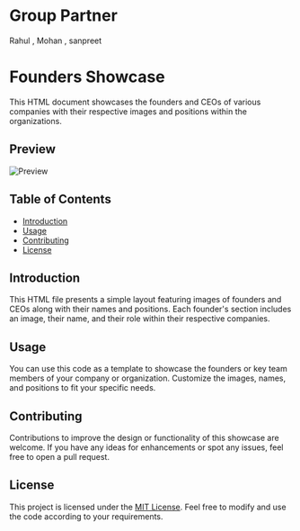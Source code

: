 # Group Partner

Rahul , Mohan , sanpreet

# Founders Showcase

This HTML document showcases the founders and CEOs of various companies with their respective images and positions within the organizations.

## Preview

![Preview](preview.png)

## Table of Contents

- [Introduction](#introduction)
- [Usage](#usage)
- [Contributing](#contributing)
- [License](#license)

## Introduction

This HTML file presents a simple layout featuring images of founders and CEOs along with their names and positions. Each founder's section includes an image, their name, and their role within their respective companies.

## Usage

You can use this code as a template to showcase the founders or key team members of your company or organization. Customize the images, names, and positions to fit your specific needs. 

## Contributing

Contributions to improve the design or functionality of this showcase are welcome. If you have any ideas for enhancements or spot any issues, feel free to open a pull request.

## License

This project is licensed under the [MIT License](LICENSE). Feel free to modify and use the code according to your requirements.